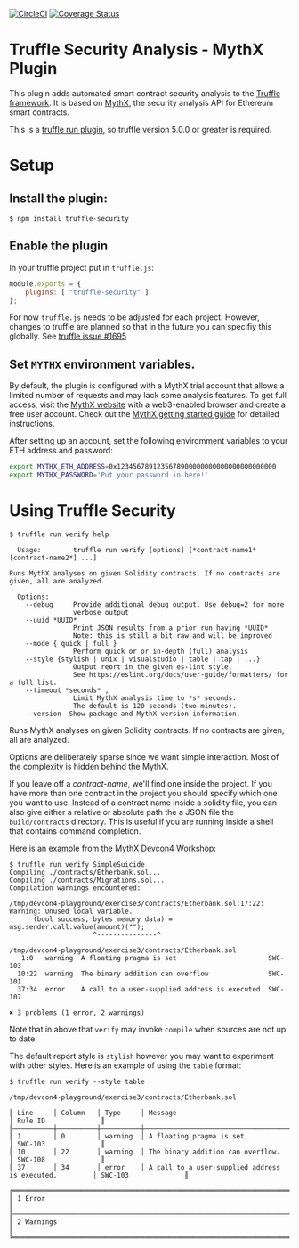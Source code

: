 [![CircleCI](https://circleci.com/gh/ConsenSys/truffle-security.svg?style=svg)](https://circleci.com/gh/ConsenSys/truffle-security)
[![Coverage Status](https://coveralls.io/repos/github/ConsenSys/truffle-security/badge.svg?branch=master)](https://coveralls.io/github/ConsenSys/truffle-security?branch=master)


# Truffle Security Analysis - MythX Plugin

This plugin adds automated smart contract security analysis to the [Truffle framework](https://truffleframework.com/docs/truffle/overview). It is based on [MythX](https://mythx.io), the security analysis API for Ethereum smart contracts.

This is a [truffle run
plugin](https://github.com/trufflesuite/truffle/releases/tag/v5.0.0#user-content-what-s-new-in-truffle-v5-new-truffle-run),
so truffle version 5.0.0 or greater is required.

# Setup

## Install the plugin:

```console
$ npm install truffle-security
```

## Enable the plugin

In your truffle project put in `truffle.js`:

```javascript
module.exports = {
    plugins: [ "truffle-security" ]
};
```

For now `truffle.js` needs to be adjusted for each project. However, changes to truffle are planned
so that in the future you can specifiy this globally. See [truffle issue #1695](https://github.com/trufflesuite/truffle/issues/1695)

## Set `MYTHX` environment variables.

By default, the plugin is configured with a MythX trial account that
allows a limited number of requests and may lack some analysis features.
To get full access, visit the [MythX website](https://mythx.io) with a
web3-enabled browser and create a free user account. Check out the
[MythX getting started guide](https://docs.mythx.io/en/latest/main/getting-started.html)
for detailed instructions.

After setting up an account, set the following enviromment variables to your ETH address and password:

```bash
export MYTHX_ETH_ADDRESS=0x1234567891235678900000000000000000000000
export MYTHX_PASSWORD='Put your password in here!'
```

# Using Truffle Security

```console
$ truffle run verify help

  Usage:        truffle run verify [options] [*contract-name1* [contract-name2*] ...]

Runs MythX analyses on given Solidity contracts. If no contracts are
given, all are analyzed.

  Options:
    --debug     Provide additional debug output. Use debug=2 for more
                verbose output
    --uuid *UUID*
                Print JSON results from a prior run having *UUID*
                Note: this is still a bit raw and will be improved
    --mode { quick | full }
                Perform quick or or in-depth (full) analysis
    --style {stylish | unix | visualstudio | table | tap | ...}
                Output reort in the given es-lint style.
                See https://eslint.org/docs/user-guide/formatters/ for a full list.
    --timeout *seconds* ,
                Limit MythX analysis time to *s* seconds.
                The default is 120 seconds (two minutes).
    --version  Show package and MythX version information.
```

Runs MythX analyses on given Solidity contracts. If no contracts are given, all are analyzed.

Options are deliberately sparse since we want simple interaction. Most
of the complexity is hidden behind the MythX.

If you leave off a _contract-name_, we'll find one inside the
project. If you have more than one contract in the project you should
specify which one you want to use. Instead of a contract name inside a
solidity file, you can also give either a relative or absolute path
the a JSON file the `build/contracts` directory. This is useful if
you are running inside a shell that contains command completion.

Here is an example from the [MythX Devcon4 Workshop](https://github.com/ConsenSys/mythx-playground/tree/master/exercise3):

```console
$ truffle run verify SimpleSuicide
Compiling ./contracts/Etherbank.sol...
Compiling ./contracts/Migrations.sol...
Compilation warnings encountered:

/tmp/devcon4-playground/exercise3/contracts/Etherbank.sol:17:22: Warning: Unused local variable.
      (bool success, bytes memory data) = msg.sender.call.value(amount)("");
                     ^---------------^

/tmp/devcon4-playground/exercise3/contracts/Etherbank.sol
   1:0   warning  A floating pragma is set                       SWC-103
  10:22  warning  The binary addition can overflow               SWC-101
  37:34  error    A call to a user-supplied address is executed  SWC-107

✖ 3 problems (1 error, 2 warnings)

```

Note that in above that `verify` may invoke `compile` when sources are not up to date.

The default report style is `stylish` however you may want to experiment with other styles.
Here is an example of using the  `table` format:


```
$ truffle run verify --style table

/tmp/devcon4-playground/exercise3/contracts/Etherbank.sol

║ Line     │ Column   │ Type     │ Message                                                │ Rule ID              ║
╟──────────┼──────────┼──────────┼────────────────────────────────────────────────────────┼──────────────────────╢
║ 1        │ 0        │ warning  │ A floating pragma is set.                              │ SWC-103              ║
║ 10       │ 22       │ warning  │ The binary addition can overflow.                      │ SWC-108              ║
║ 37       │ 34       │ error    │ A call to a user-supplied address is executed.         │ SWC-103              ║

╔════════════════════════════════════════════════════════════════════════════════════════════════════════════════╗
║ 1 Error                                                                                                        ║
╟────────────────────────────────────────────────────────────────────────────────────────────────────────────────╢
║ 2 Warnings                                                                                                     ║
╚════════════════════════════════════════════════════════════════════════════════════════════════════════════════╝
```
